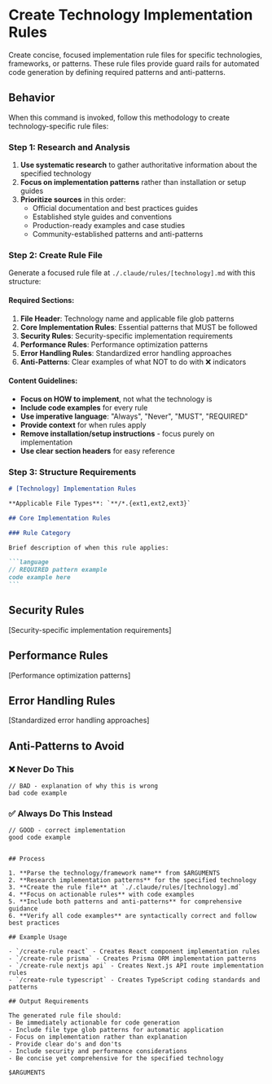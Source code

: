 # Create Technology Implementation Rules

Create concise, focused implementation rule files for specific technologies, frameworks, or patterns. These rule files provide guard rails for automated code generation by defining required patterns and anti-patterns.

## Behavior

When this command is invoked, follow this methodology to create technology-specific rule files:

### Step 1: Research and Analysis

1. **Use systematic research** to gather authoritative information about the specified technology
2. **Focus on implementation patterns** rather than installation or setup guides
3. **Prioritize sources** in this order:
   - Official documentation and best practices guides
   - Established style guides and conventions
   - Production-ready examples and case studies
   - Community-established patterns and anti-patterns

### Step 2: Create Rule File

Generate a focused rule file at `./.claude/rules/[technology].md` with this structure:

#### Required Sections:

1. **File Header**: Technology name and applicable file glob patterns
2. **Core Implementation Rules**: Essential patterns that MUST be followed
3. **Security Rules**: Security-specific implementation requirements
4. **Performance Rules**: Performance optimization patterns
5. **Error Handling Rules**: Standardized error handling approaches
6. **Anti-Patterns**: Clear examples of what NOT to do with ❌ indicators

#### Content Guidelines:

- **Focus on HOW to implement**, not what the technology is
- **Include code examples** for every rule
- **Use imperative language**: "Always", "Never", "MUST", "REQUIRED"
- **Provide context** for when rules apply
- **Remove installation/setup instructions** - focus purely on implementation
- **Use clear section headers** for easy reference

### Step 3: Structure Requirements

````markdown
# [Technology] Implementation Rules

**Applicable File Types**: `**/*.{ext1,ext2,ext3}`

## Core Implementation Rules

### Rule Category

Brief description of when this rule applies:

```language
// REQUIRED pattern example
code example here
```
````

## Security Rules

[Security-specific implementation requirements]

## Performance Rules

[Performance optimization patterns]

## Error Handling Rules

[Standardized error handling approaches]

## Anti-Patterns to Avoid

### ❌ Never Do This

```language
// BAD - explanation of why this is wrong
bad code example
```

### ✅ Always Do This Instead

```language
// GOOD - correct implementation
good code example
```

```

## Process

1. **Parse the technology/framework name** from $ARGUMENTS
2. **Research implementation patterns** for the specified technology
3. **Create the rule file** at `./.claude/rules/[technology].md`
4. **Focus on actionable rules** with code examples
5. **Include both patterns and anti-patterns** for comprehensive guidance
6. **Verify all code examples** are syntactically correct and follow best practices

## Example Usage

- `/create-rule react` - Creates React component implementation rules
- `/create-rule prisma` - Creates Prisma ORM implementation patterns
- `/create-rule nextjs api` - Creates Next.js API route implementation rules
- `/create-rule typescript` - Creates TypeScript coding standards and patterns

## Output Requirements

The generated rule file should:
- Be immediately actionable for code generation
- Include file type glob patterns for automatic application
- Focus on implementation rather than explanation
- Provide clear do's and don'ts
- Include security and performance considerations
- Be concise yet comprehensive for the specified technology

$ARGUMENTS
```
